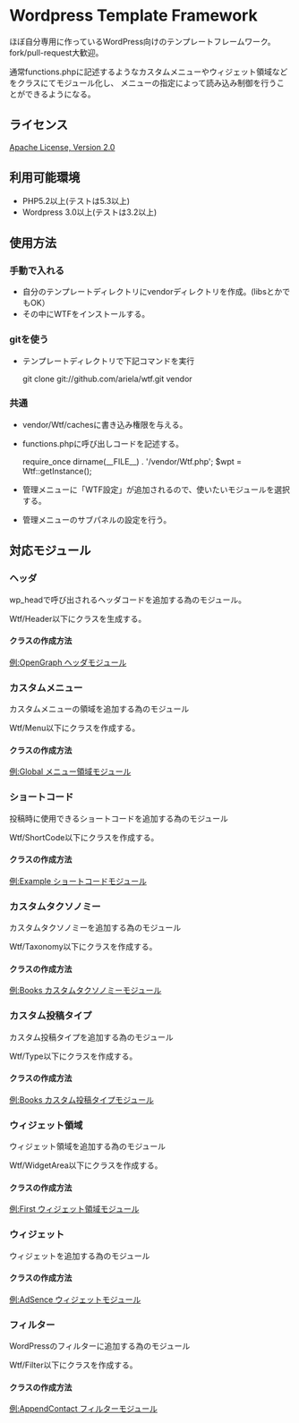 Wordpress Template Framework
============================

ほぼ自分専用に作っているWordPress向けのテンプレートフレームワーク。
fork/pull-request大歓迎。

通常functions.phpに記述するようなカスタムメニューやウィジェット領域などをクラスにてモジュール化し、
メニューの指定によって読み込み制御を行うことができるようになる。

ライセンス
----------
[Apache License, Version 2.0](http://www.apache.org/licenses/LICENSE-2.0)

利用可能環境
------------
* PHP5.2以上(テストは5.3以上)
* Wordpress 3.0以上(テストは3.2以上)

使用方法
--------
### 手動で入れる
* 自分のテンプレートディレクトリにvendorディレクトリを作成。(libsとかでもOK）
* その中にWTFをインストールする。

### gitを使う
* テンプレートディレクトリで下記コマンドを実行

    git clone git://github.com/ariela/wtf.git vendor

### 共通
* vendor/Wtf/cachesに書き込み権限を与える。
* functions.phpに呼び出しコードを記述する。

    require_once dirname(\_\_FILE\_\_) . '/vendor/Wtf.php';
    $wpt = Wtf::getInstance();

* 管理メニューに「WTF設定」が追加されるので、使いたいモジュールを選択する。
* 管理メニューのサブパネルの設定を行う。

対応モジュール
--------------

### ヘッダ ###
wp_headで呼び出されるヘッダコードを追加する為のモジュール。

Wtf/Header以下にクラスを生成する。

#### クラスの作成方法
[例:OpenGraph ヘッダモジュール](https://github.com/ariela/wtf/blob/master/Wtf/Header/OpenGraph.php)

### カスタムメニュー ###
カスタムメニューの領域を追加する為のモジュール

Wtf/Menu以下にクラスを作成する。

#### クラスの作成方法
[例:Global メニュー領域モジュール](https://github.com/ariela/wtf/blob/master/Wtf/Menu/Global.php)

### ショートコード ###
投稿時に使用できるショートコードを追加する為のモジュール

Wtf/ShortCode以下にクラスを作成する。

#### クラスの作成方法
[例:Example ショートコードモジュール](https://github.com/ariela/wtf/blob/master/Wtf/ShortCode/Example.php)

### カスタムタクソノミー ###
カスタムタクソノミーを追加する為のモジュール

Wtf/Taxonomy以下にクラスを作成する。

#### クラスの作成方法
[例:Books カスタムタクソノミーモジュール](https://github.com/ariela/wtf/blob/master/Wtf/Taxonomy/Books.php)

### カスタム投稿タイプ ###
カスタム投稿タイプを追加する為のモジュール

Wtf/Type以下にクラスを作成する。

#### クラスの作成方法
[例:Books カスタム投稿タイプモジュール](https://github.com/ariela/wtf/blob/master/Wtf/Type/Books.php)

### ウィジェット領域 ###
ウィジェット領域を追加する為のモジュール

Wtf/WidgetArea以下にクラスを作成する。

#### クラスの作成方法
[例:First ウィジェット領域モジュール](https://github.com/ariela/wtf/blob/master/Wtf/WidgetArea/First.php)

### ウィジェット ###
ウィジェットを追加する為のモジュール

#### クラスの作成方法
[例:AdSence ウィジェットモジュール](https://github.com/ariela/wtf/blob/master/Wtf/Widget/AdSence.php)

### フィルター ###
WordPressのフィルターに追加する為のモジュール

Wtf/Filter以下にクラスを作成する。

#### クラスの作成方法
[例:AppendContact フィルターモジュール](https://github.com/ariela/wtf/blob/master/Wtf/Filter/AppendContact.php)
